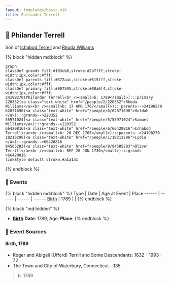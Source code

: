 ```yaml
---
layout: templates/basic.njk
title: Philander Terrell
---
```

## 🔵 Philander Terrell

Son of [Ichabod Terrell](/people/6/66420816) and [Rhoda Williams](/people/2/220352)

{% block "hidden md:block" %}
```mermaid
graph
classDef grands fill:#193cb8,stroke:#2b7fff,stroke-width:1px,color:#fff;
classDef parents fill:#372aac,stroke:#615fff,stroke-width:1px,color:#fff;
classDef primary fill:#007595,stroke:#00a6f4,stroke-width:1px,color:#fff;
24198270(Philander Terrell<br /><small>b: 1789</small>):::primary
220352(<a class="text-white" href="/people/2/220352">Rhoda Williams</a><br /><small>b: 17 APR 1767</small>):::parents-->24198270
62871690(<a class="text-white" href="/people/6/62871690">Huldah </a>):::grands-->220352
55971024(<a class="text-white" href="/people/5/55971024">Samuel Williams</a>):::grands-->220352
66420816(<a class="text-white" href="/people/6/66420816">Ichabod Terrell</a><br /><small>b: 20 DEC 1763</small>):::parents-->24198270
18213296(<a class="text-white" href="/people/1/18213296">Lydia </a>):::grands-->66420816
94505283(<a class="text-white" href="/people/9/94505283">Oliver Terrill</a><br /><small>b: BEF 28 JUN 1730</small>):::grands-->66420816
linkStyle default stroke:#a1a1a1
```
{% endblock %}

### 📆 Events

{% block "hidden md:block" %}
Type | Date | Age at Event | Place
------ | ------ | ------ | ------
[Birth](#event-event-2) | 1789 |  |
{% endblock %}

{% block "md:hidden" %}
- **[Birth](#event-event-2)**
**Date**: 1789, Age:
**Place**:
{% endblock %}

### 📰 Event Sources

#### <a id="event-event-2"></a> Birth, 1789
* Roger and Abigail (Ufford) Terrill and Some Descendants: 1632 - 1993  - 72
* The Town and City of Waterbury, Connecticut  - 135
>   
  > b. 1789